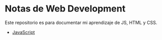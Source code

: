 # Notas de Web Development

Este repositorio es para documentar mi aprendizaje de JS, HTML y CSS.

- [JavaScript](JS.md)
